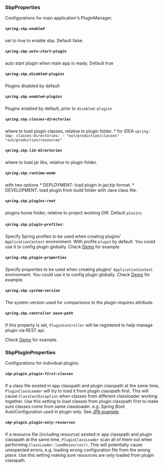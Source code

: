 ### SbpProperties

Configurations for main application's PluginManager.

##### `spring.sbp.enabled`
set to true to enable sbp. Default false.

##### `spring.sbp.auto-start-plugin`
auto start plugin when main app is ready. Default true

##### `spring.sbp.disabled-plugins`
Plugins disabled by default 

##### `spring.sbp.enabled-plugins`
Plugins enabled by default, prior to `disabled-plugins`

##### `spring.sbp.classes-directories`
where to load plugin classes, relative to plugin folder.
    * for IDEA
    ```
    spring:
      sbp:
        classes-directories:
        - "out/production/classes"
        - "out/production/resources"
    ```
##### `spring.sbp.lib-directories`
where to load jar libs, relative to plugin folder.

##### `spring.sbp.runtime-mode`
with two options
    * DEPLOYMENT: load plugin in jar/zip format.
    * DEVELOPMENT: load plugin from build folder with Java class file.

##### `spring.sbp.plugins-root`
plugins home folder, relative to project working DIR. 
Default `plusins`

##### `spring.sbp.plugin-profiles`: 
Specify Spring profiles to be used when creating plugins' `ApplicationContext` environment. With profile `plugin` by default. 
You could use it to config plugin globally.
Check [Demo](../demo-app/src/main/resources/application.yml) for example.

##### `spring.sbp.plugin-properties`
Specify properties to be used when creating plugins' `ApplicationContext` environment. 
You could use it to config plugin globally.
Check [Demo](../demo-app/src/main/resources/application.yml) for example.

##### `spring.sbp.system-version`
The system version used for comparisons to the plugin requires attribute.

##### `spring.sbp.controller.base-path`
If this property is set, `PluginController` will be registered to 
help manage plugin via REST api. 

Check [Demo](../demo-app/src/main/resources/application.yml) for example. 

### SbpPluginProperties

Configurations for individual plugins.

##### `sbp-plugin.plugin-first-classes`
If a class file existed in app classpath and 
plugin classpath at the same time, `PluginClassLoader` will try to load it
from plugin classpath first. This will cause `ClassCastException` when classes from
different classloader working together. Use this setting to load classes from 
plugin classpath first to make sure classes come from same classloader. 
e.g. Spring Boot AutoConfiguration used in plugin only. See
[JPA example](../plugins/demo-plugin-library/src/main/resources/application.yml).

##### `sbp-plugin.plugin-only-resources`
If a resource file (including resource) existed 
in app classpath and plugin classpath at the same time, `PluginClassLoader` scan all of
them out when performing `ClassLoader.loadResources()`. This will potentially cause
unexpected errors, e.g. loading wrong configuration file from the wrong place. Use this 
setting making sure resources are only loaded from plugin classpath.

